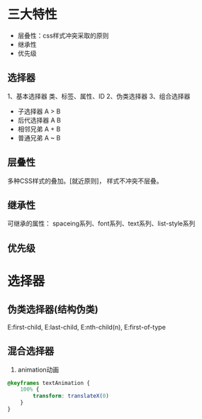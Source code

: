 # 三大特性
* 层叠性：css样式冲突采取的原则
* 继承性
* 优先级

## 选择器
1、基本选择器
类、标签、属性、ID
2、伪类选择器
3、组合选择器
- 子选择器 A > B
- 后代选择器 A B
- 相邻兄弟 A + B
- 普通兄弟 A ~ B

## 层叠性
多种CSS样式的叠加。[就近原则]， 样式不冲突不层叠。

## 继承性
可继承的属性：
spaceing系列、font系列、text系列、list-style系列

## 优先级

# 选择器
## 伪类选择器(结构伪类)
E:first-child, E:last-child, E:nth-child(n), E:first-of-type
## 混合选择器


1. animation动画
```css
@keyframes textAnimation {
    100% {
        transform: translateX(0)
    }
}
```
